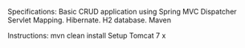 Specifications:
Basic CRUD application using Spring MVC Dispatcher Servlet Mapping.
Hibernate.
H2 database.
Maven

Instructions:
mvn clean install
Setup Tomcat 7 x